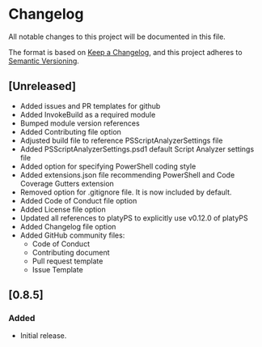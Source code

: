 # Changelog

All notable changes to this project will be documented in this file.

The format is based on [Keep a Changelog](https://keepachangelog.com/en/1.0.0/),
and this project adheres to [Semantic Versioning](https://semver.org/spec/v2.0.0.html).

## [Unreleased]

- Added issues and PR templates for github
- Added InvokeBuild as a required module
- Bumped module version references
- Added Contributing file option
- Adjusted build file to reference PSScriptAnalyzerSettings file
- Added PSScriptAnalyzerSettings.psd1 default Script Analyzer settings file
- Added option for specifying PowerShell coding style
- Added extensions.json file recommending PowerShell and Code Coverage Gutters extension
- Removed option for .gitignore file. It is now included by default.
- Added Code of Conduct file option
- Added License file option
- Updated all references to platyPS to explicitly use v0.12.0 of platyPS
- Added Changelog file option
- Added GitHub community files:
  - Code of Conduct
  - Contributing document
  - Pull request template
  - Issue Template

## [0.8.5]

### Added

- Initial release.